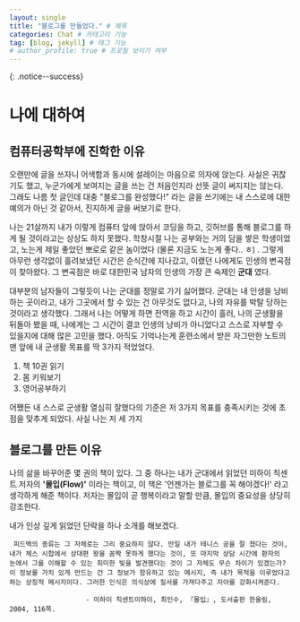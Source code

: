 ```yaml
---
layout: single
title: "블로그를 만들었다." # 제목
categories: Chat # 카테고리 기능
tag: [blog, jekyll] # 태그 기능
# author_profile: true # 프로필 보이기 여부
---
```


{: .notice--success}  
# 나에 대하여

## 컴퓨터공학부에 진학한 이유
오랜만에 글을 쓰자니 어색함과 동시에 설레이는 마음으로 의자에 앉는다. 사실은 귀찮기도 했고, 누군가에게 보여지는 글을 쓰는 건 처음인지라 선뜻 글이 써지지는 않는다. 그래도 나름 첫 글인데 대충 "블로그를 완성했다!" 라는 글을 쓰기에는 내 스스로에 대한 예의가 아닌 것 같아서, 진지하게 글을 써보기로 한다.

나는 21살까지 내가 이렇게 컴퓨터 앞에 앉아서 코딩을 하고, 깃허브를 통해 블로그를 하게 될 것이라고는 상상도 하지 못했다. 학창시절 나는 공부와는 거의 담을 쌓은 학생이었고, 노는게 제일 좋았던 뽀로로 같은 놈이었다 (물론 지금도 노는게 좋다.. ㅎ) . 그렇게 아무런 생각없이 흘려보냈던 시간은 순식간에 지나갔고, 이랬던 나에게도 인생의 변곡점이 찾아왔다. 그 변곡점은 바로 대한민국 남자의 인생의 가장 큰 숙제인 **군대** 였다.

대부분의 남자들이 그렇듯이 나는 군대를 정말로 가기 싫어했다. 군대는 내 인생을 낭비하는 곳이라고, 내가 그곳에서 할 수 있는 건 아무것도 없다고, 나의 자유를 박탈 당하는 것이라고 생각했다. 그래서 나는 어떻게 하면 전역을 하고 시간이 흘러, 나의 군생활을 뒤돌아 봤을 때, 나에게는 그 시간이 결코 인생의 낭비가 아니었다고 스스로 자부할 수 있을지에 대해 많은 고민을 했다. 아직도 기억나는게 훈련소에서 받은 자그만한 노트의 맨 앞에 내 군생활 목표를 딱 3가지 적었었다. 

1. 책 10권 읽기
2. 몸 키워보기
3. 영어공부하기

어쨌든 내 스스로 군생활 열심히 잘했다의 기준은 저 3가지 목표를 충족시키는 것에 초점을 맞추게 되었다. 사실 나는 저 세 가지 

## 블로그를 만든 이유

나의 삶을 바꾸어준 몇 권의 책이 있다.
그 중 하나는 내가 군대에서 읽었던 미하이 칙센트 저자의 **'몰입(Flow)'** 이라는 책이고, 이 책은 '언젠가는 블로그를 꼭 해야겠다!' 라고 생각하게 해준 책이다.
저자는 몰입이 곧 행복이라고 말할 만큼, 몰입의 중요성을 상당히 강조한다.

내가 인상 깊게 읽었던 단락을 하나 소개를 해보겠다.
```
 피드백의 종류는 그 자체로는 그리 중요하지 않다. 만일 내가 테니스 공을 잘 쳤다는 것이,
내가 체스 시합에서 상대편 왕을 꼼짝 못하게 했다는 것이, 또 마지막 상담 시간에 환자의 
눈에서 그를 이해할 수 있는 희미한 빛을 발견했다는 것이 그 자체도 무슨 차이가 있겠는가?
이 정보를 가치 있게 만드는 건 그 정보가 함유하고 있는 메시지, 즉 내가 목적을 이루었다고 
하는 상징적 메시지이다. 그러한 인식은 의식상에 질서를 가져다주고 자아를 강화시켜준다.

                   - 미하이 칙센트미하이, 최인수, 『몰입』, 도서출판 한울림, 2004, 116쪽.
```

